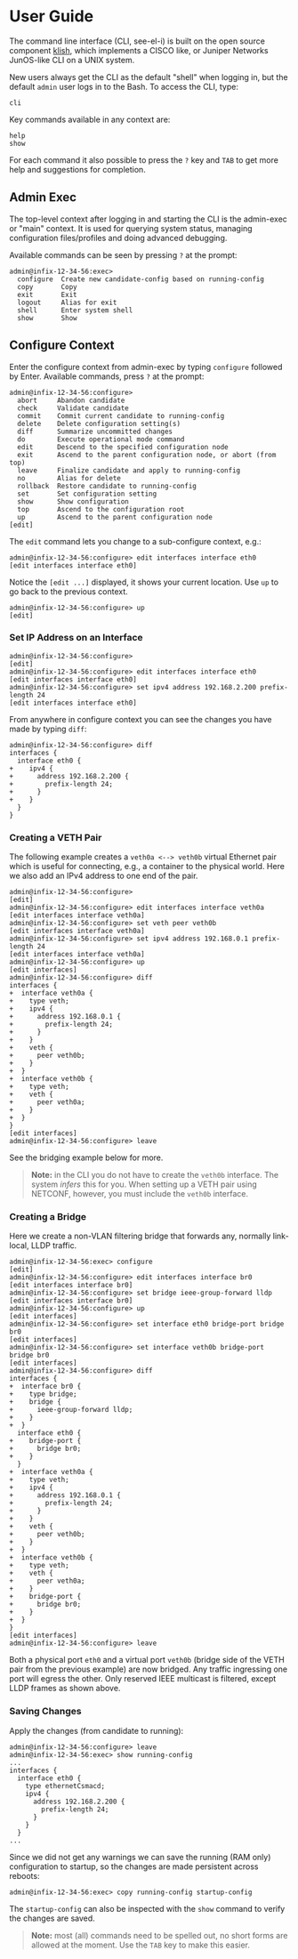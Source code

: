 User Guide
==========

The command line interface (CLI, see-el-i) is built on the open source
component [klish][1], which implements a CISCO like, or Juniper Networks
JunOS-like CLI on a UNIX system.

New users always get the CLI as the default "shell" when logging in, but
the default `admin` user logs in to the Bash.  To access the CLI, type:

    cli

Key commands available in any context are:

    help
    show

For each command it also possible to press the `?` key and `TAB` to get
more help and suggestions for completion.


Admin Exec
----------

The top-level context after logging in and starting the CLI is the
admin-exec or "main" context.  It is used for querying system status,
managing configuration files/profiles and doing advanced debugging.

Available commands can be seen by pressing `?` at the prompt:

```
admin@infix-12-34-56:exec>
  configure  Create new candidate-config based on running-config
  copy       Copy
  exit       Exit
  logout     Alias for exit
  shell      Enter system shell
  show       Show
```

Configure Context
-----------------

Enter the configure context from admin-exec by typing `configure`
followed by Enter.  Available commands, press `?` at the prompt:

```
admin@infix-12-34-56:configure>
  abort     Abandon candidate
  check     Validate candidate
  commit    Commit current candidate to running-config
  delete    Delete configuration setting(s)
  diff      Summarize uncommitted changes
  do        Execute operational mode command
  edit      Descend to the specified configuration node
  exit      Ascend to the parent configuration node, or abort (from top)
  leave     Finalize candidate and apply to running-config
  no        Alias for delete
  rollback  Restore candidate to running-config
  set       Set configuration setting
  show      Show configuration
  top       Ascend to the configuration root
  up        Ascend to the parent configuration node
[edit]
```

The `edit` command lets you change to a sub-configure context, e.g.:

```
admin@infix-12-34-56:configure> edit interfaces interface eth0
[edit interfaces interface eth0]
```

Notice the `[edit ...]` displayed, it shows your current location.
Use `up` to go back to the previous context.

```
admin@infix-12-34-56:configure> up
[edit]
```

### Set IP Address on an Interface

```
admin@infix-12-34-56:configure>
[edit]
admin@infix-12-34-56:configure> edit interfaces interface eth0
[edit interfaces interface eth0]
admin@infix-12-34-56:configure> set ipv4 address 192.168.2.200 prefix-length 24
[edit interfaces interface eth0]
```

From anywhere in configure context you can see the changes you have
made by typing `diff`:

```
admin@infix-12-34-56:configure> diff
interfaces {
  interface eth0 {
+    ipv4 {
+      address 192.168.2.200 {
+        prefix-length 24;
+      }
+    }
  }
}
```

### Creating a VETH Pair

The following example creates a `veth0a <--> veth0b` virtual Ethernet
pair which is useful for connecting, e.g., a container to the physical
world.  Here we also add an IPv4 address to one end of the pair.

```
admin@infix-12-34-56:configure>
[edit]
admin@infix-12-34-56:configure> edit interfaces interface veth0a
[edit interfaces interface veth0a]
admin@infix-12-34-56:configure> set veth peer veth0b
[edit interfaces interface veth0a]
admin@infix-12-34-56:configure> set ipv4 address 192.168.0.1 prefix-length 24
[edit interfaces interface veth0a]
admin@infix-12-34-56:configure> up
[edit interfaces]
admin@infix-12-34-56:configure> diff
interfaces {
+  interface veth0a {
+    type veth;
+    ipv4 {
+      address 192.168.0.1 {
+        prefix-length 24;
+      }
+    }
+    veth {
+      peer veth0b;
+    }
+  }
+  interface veth0b {
+    type veth;
+    veth {
+      peer veth0a;
+    }
+  }
}
[edit interfaces]
admin@infix-12-34-56:configure> leave
```

See the bridging example below for more.

> **Note:** in the CLI you do not have to create the `veth0b` interface.
> The system _infers_ this for you.  When setting up a VETH pair using
> NETCONF, however, you must include the `veth0b` interface.


### Creating a Bridge

Here we create a non-VLAN filtering bridge that forwards any, normally
link-local, LLDP traffic.

```
admin@infix-12-34-56:exec> configure
[edit]
admin@infix-12-34-56:configure> edit interfaces interface br0
[edit interfaces interface br0]
admin@infix-12-34-56:configure> set bridge ieee-group-forward lldp
[edit interfaces interface br0]
admin@infix-12-34-56:configure> up
[edit interfaces]
admin@infix-12-34-56:configure> set interface eth0 bridge-port bridge br0
[edit interfaces]
admin@infix-12-34-56:configure> set interface veth0b bridge-port bridge br0
[edit interfaces]
admin@infix-12-34-56:configure> diff
interfaces {
+  interface br0 {
+    type bridge;
+    bridge {
+      ieee-group-forward lldp;
+    }
+  }
  interface eth0 {
+    bridge-port {
+      bridge br0;
+    }
  }
+  interface veth0a {
+    type veth;
+    ipv4 {
+      address 192.168.0.1 {
+        prefix-length 24;
+      }
+    }
+    veth {
+      peer veth0b;
+    }
+  }
+  interface veth0b {
+    type veth;
+    veth {
+      peer veth0a;
+    }
+    bridge-port {
+      bridge br0;
+    }
+  }
}
[edit interfaces]
admin@infix-12-34-56:configure> leave
```

Both a physical port `eth0` and a virtual port `veth0b` (bridge side of
the VETH pair from the previous example) are now bridged.  Any traffic
ingressing one port will egress the other.  Only reserved IEEE multicast
is filtered, except LLDP frames as shown above.


### Saving Changes

Apply the changes (from candidate to running):

```
admin@infix-12-34-56:configure> leave
admin@infix-12-34-56:exec> show running-config
...
interfaces {
  interface eth0 {
	type ethernetCsmacd;
	ipv4 {
	  address 192.168.2.200 {
		prefix-length 24;
	  }
	}
  }
...
```

Since we did not get any warnings we can save the running (RAM only)
configuration to startup, so the changes are made persistent across
reboots:

```
admin@infix-12-34-56:exec> copy running-config startup-config
```

The `startup-config` can also be inspected with the `show` command to
verify the changes are saved.

> **Note:** most (all) commands need to be spelled out, no short forms
> are allowed at the moment.  Use the `TAB` key to make this easier.


[1]: https://src.libcode.org/pkun/klish
